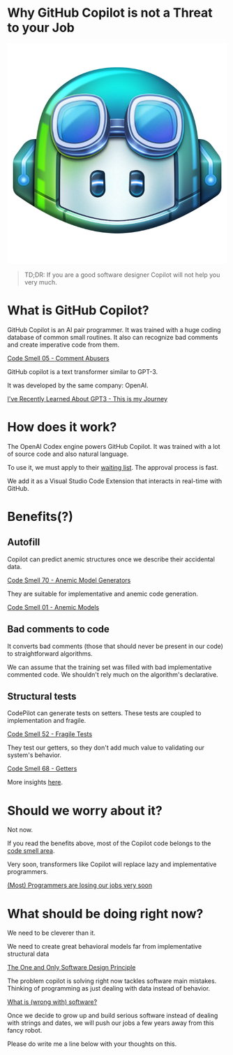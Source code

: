 # Why GitHub Copilot is not a Threat to your Job

![Why GitHub Copilot is not a Threat to your Job](cp-head-square.png)

> TD;DR: If you are a good software designer Copilot will not help you very much.

# What is GitHub Copilot?

GitHub Copilot is an AI pair programmer.
It was trained with a huge coding database of common small routines.
It also can recognize bad comments and create imperative code from them.

[Code Smell 05 - Comment Abusers](../../Code%20Smells/Code%20Smell%2005%20-%20Comment%20Abusers/readme.md)

GitHub copilot is a text transformer similar to GPT-3.

It was developed by the same company: OpenAI.

[I've Recently Learned About GPT3 - This is my Journey](../../Artificial%20Intelligence/I've%20Recently%20Learned%20About%20GPT3%20-%20This%20is%20my%20Journey/readme.md)

# How does it work?

The OpenAI Codex engine powers GitHub Copilot.
It was trained with a lot of source code and also natural language.

To use it, we must apply to their [waiting list](https://copilot.github.com/). The approval process is fast.

We add it as a Visual Studio Code Extension that interacts in real-time with GitHub.

# Benefits(?)

## Autofill

Copilot can predict anemic structures once we describe their accidental data.

[Code Smell 70 - Anemic Model Generators](../../Code%20Smells/Code%20Smell%2070%20-%20Anemic%20Model%20Generators/readme.md)

They are suitable for implementative and anemic code generation.

[Code Smell 01 - Anemic Models](../../Code%20Smells/Code%20Smell%2001%20-%20Anemic%20Models/readme.md)

## Bad comments to code

It converts bad comments (those that should never be present in our code) to straightforward algorithms.

We can assume that the training set was filled with bad implementative commented code.
We shouldn't rely much on the algorithm's declarative.

## Structural tests

CodePilot can generate tests on setters. These tests are coupled to implementation and fragile.

[Code Smell 52 - Fragile Tests](../../Code%20Smells/Code%20Smell%2052%20-%20Fragile%20Tests/readme.md)

They test our getters, so they don't add much value to validating our system's behavior.

[Code Smell 68 - Getters](../../Code%20Smells/Code%20Smell%2068%20-%20Getters/readme.md)

More insights [here](https://goldedem.hashnode.dev/github-co-pilot-in-a-nutshell).

# Should we worry about it?

Not now.

If you read the benefits above, most of the Copilot code belongs to the [code smell area](../../Code%20Smells/How%20to%20Find%20the%20Stinky%20parts%20of%20your%20Code/readme.md).

Very soon, transformers like Copilot will replace lazy and implementative programmers.

[(Most) Programmers are losing our jobs very soon](../../Opinion/(Most)%20Programmers%20are%20losing%20our%20jobs%20very%20soon/readme.md)

# What should be doing right now?

We need to be cleverer than it.

We need to create great behavioral models far from implementative structural data

[The One and Only Software Design Principle](../../Theory/The%20One%20and%20Only%20Software%20Design%20Principle/readme.md)

The problem copilot is solving right now tackles software main mistakes. Thinking of programming as just dealing with data instead of behavior.

[What is (wrong with) software?](../../Theory/What%20is%20(wrong%20with)%20software/readme.md)

Once we decide to grow up and build serious software instead of dealing with strings and dates, we will push our jobs a few years away from this fancy robot.

Please do write me a line below with your thoughts on this.
